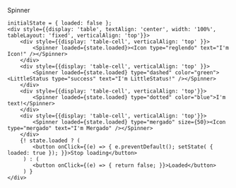 Spinner

    initialState = { loaded: false };
    <div style={{display: 'table', textAlign: 'center', width: '100%', tableLayout: 'fixed', verticalAlign: 'top'}}>
        <div style={{display: 'table-cell', verticalAlign: 'top' }}>
            <Spinner loaded={state.loaded}><Icon type="reglendo" text="I'm Icon!" /></Spinner>
        </div>
        <div style={{display: 'table-cell', verticalAlign: 'top' }}>
            <Spinner loaded={state.loaded} type="dashed" color="green"><LittleStatus type="success" text="I'm LittleStatus!" /></Spinner>
        </div>
        <div style={{display: 'table-cell', verticalAlign: 'top'}}>
            <Spinner loaded={state.loaded} type="dotted" color="blue">I'm text!</Spinner>
        </div>
        <div style={{display: 'table-cell', verticalAlign: 'top'}}>
            <Spinner loaded={state.loaded} type="mergado" size={50}><Icon type="mergado" text="I'm Mergado" /></Spinner>
        </div>
        {! state.loaded ? (
            <button onClick={(e) => { e.preventDefault(); setState( { loaded: true }); }}>Stop loading</button>
         ) : (
            <button onClick={(e) => { return false; }}>Loaded</button>
         ) }
    </div>